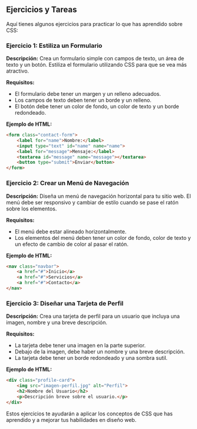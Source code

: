 ## Ejercicios y Tareas

Aquí tienes algunos ejercicios para practicar lo que has aprendido sobre CSS:

### Ejercicio 1: Estiliza un Formulario

**Descripción:**
Crea un formulario simple con campos de texto, un área de texto y un botón. Estiliza el formulario utilizando CSS para que se vea más atractivo.

**Requisitos:**
- El formulario debe tener un margen y un relleno adecuados.
- Los campos de texto deben tener un borde y un relleno.
- El botón debe tener un color de fondo, un color de texto y un borde redondeado.

**Ejemplo de HTML:**
```html
<form class="contact-form">
    <label for="name">Nombre:</label>
    <input type="text" id="name" name="name">
    <label for="message">Mensaje:</label>
    <textarea id="message" name="message"></textarea>
    <button type="submit">Enviar</button>
</form>
```

### Ejercicio 2: Crear un Menú de Navegación

**Descripción:**
Diseña un menú de navegación horizontal para tu sitio web. El menú debe ser responsivo y cambiar de estilo cuando se pase el ratón sobre los elementos.

**Requisitos:**
- El menú debe estar alineado horizontalmente.
- Los elementos del menú deben tener un color de fondo, color de texto y un efecto de cambio de color al pasar el ratón.

**Ejemplo de HTML:**
```html
<nav class="navbar">
    <a href="#">Inicio</a>
    <a href="#">Servicios</a>
    <a href="#">Contacto</a>
</nav>
```

### Ejercicio 3: Diseñar una Tarjeta de Perfil

**Descripción:**
Crea una tarjeta de perfil para un usuario que incluya una imagen, nombre y una breve descripción.

**Requisitos:**
- La tarjeta debe tener una imagen en la parte superior.
- Debajo de la imagen, debe haber un nombre y una breve descripción.
- La tarjeta debe tener un borde redondeado y una sombra sutil.

**Ejemplo de HTML:**
```html
<div class="profile-card">
    <img src="imagen-perfil.jpg" alt="Perfil">
    <h2>Nombre del Usuario</h2>
    <p>Descripción breve sobre el usuario.</p>
</div>
```

Estos ejercicios te ayudarán a aplicar los conceptos de CSS que has aprendido y a mejorar tus habilidades en diseño web.
